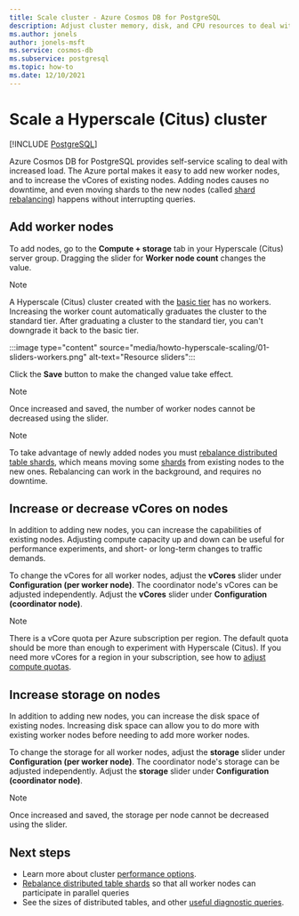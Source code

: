 ```yaml
---
title: Scale cluster - Azure Cosmos DB for PostgreSQL
description: Adjust cluster memory, disk, and CPU resources to deal with increased load
ms.author: jonels
author: jonels-msft
ms.service: cosmos-db
ms.subservice: postgresql
ms.topic: how-to
ms.date: 12/10/2021
---
```


# Scale a Hyperscale (Citus) cluster

[!INCLUDE [PostgreSQL](../includes/appliesto-postgresql.md)]

Azure Cosmos DB for PostgreSQL provides self-service
scaling to deal with increased load. The Azure portal makes it easy to add new
worker nodes, and to increase the vCores of existing nodes. Adding nodes causes
no downtime, and even moving shards to the new nodes (called [shard
rebalancing](howto-scale-rebalance.md)) happens without interrupting
queries.

## Add worker nodes

To add nodes, go to the **Compute + storage** tab in your Hyperscale (Citus) server
group.  Dragging the slider for **Worker node count** changes the value.

> [!NOTE]
>
> A Hyperscale (Citus) cluster created with the [basic
> tier](concepts-server-group.md) has no workers. Increasing the worker
> count automatically graduates the cluster to the standard tier.  After
> graduating a cluster to the standard tier, you can't downgrade it back
> to the basic tier.

:::image type="content" source="media/howto-hyperscale-scaling/01-sliders-workers.png" alt-text="Resource sliders":::

Click the **Save** button to make the changed value take effect.

> [!NOTE]
> Once increased and saved, the number of worker nodes cannot be decreased
> using the slider.

> [!NOTE]
> To take advantage of newly added nodes you must [rebalance distributed table
> shards](howto-scale-rebalance.md), which means moving some
> [shards](concepts-distributed-data.md#shards) from existing nodes
> to the new ones. Rebalancing can work in the background, and requires no
> downtime.

## Increase or decrease vCores on nodes

In addition to adding new nodes, you can increase the capabilities of existing
nodes. Adjusting compute capacity up and down can be useful for performance
experiments, and short- or long-term changes to traffic demands.

To change the vCores for all worker nodes, adjust the **vCores** slider under
**Configuration (per worker node)**. The coordinator node's vCores can be
adjusted independently. Adjust the **vCores** slider under  **Configuration
(coordinator node)**.

> [!NOTE]
> There is a vCore quota per Azure subscription per region.  The default quota
> should be more than enough to experiment with Hyperscale (Citus).  If you
> need more vCores for a region in your subscription, see how to [adjust
> compute quotas](howto-compute-quota.md).

## Increase storage on nodes

In addition to adding new nodes, you can increase the disk space of existing
nodes. Increasing disk space can allow you to do more with existing worker
nodes before needing to add more worker nodes.

To change the storage for all worker nodes, adjust the **storage** slider under
**Configuration (per worker node)**. The coordinator node's storage can be
adjusted independently. Adjust the **storage** slider under  **Configuration
(coordinator node)**.

> [!NOTE]
> Once increased and saved, the storage per node cannot be decreased using the
> slider.

## Next steps

- Learn more about cluster [performance options](resources-compute.md).
- [Rebalance distributed table shards](howto-scale-rebalance.md)
  so that all worker nodes can participate in parallel queries
- See the sizes of distributed tables, and other [useful diagnostic
  queries](howto-useful-diagnostic-queries.md).
